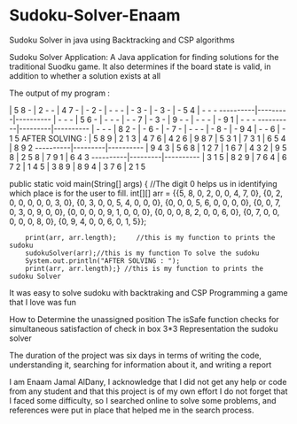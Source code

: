 # Sudoku-Solver-Enaam
Sudoku Solver in java using Backtracking and CSP algorithms

Sudoku Solver Application:
A Java application for finding solutions for the traditional Suodku game. 
It also determines if the board state is valid, in addition to whether a solution exists at all 

The output of my program :

| 5  8  - | 2  -  - | 4  7  - 
| -  2  - | -  -  - | -  3  - 
| -  3  - | -  5  4 | -  -  - 
----------|---------|----------
| -  -  - | 5  6  - | -  -  - 
| -  -  7 | -  3  - | 9  -  - 
| -  -  - | -  9  1 | -  -  - 
----------|---------|----------
| -  -  - | 8  2  - | -  6  - 
| -  7  - | -  -  - | -  8  - 
| -  9  4 | -  -  6 | -  1  5 
AFTER SOLVING : 
| 5  8  9 | 2  1  3 | 4  7  6 
| 4  2  6 | 9  8  7 | 5  3  1 
| 7  3  1 | 6  5  4 | 8  9  2 
----------|---------|----------
| 9  4  3 | 5  6  8 | 1  2  7 
| 1  6  7 | 4  3  2 | 9  5  8 
| 2  5  8 | 7  9  1 | 6  4  3 
----------|---------|----------
| 3  1  5 | 8  2  9 | 7  6  4 
| 6  7  2 | 1  4  5 | 3  8  9 
| 8  9  4 | 3  7  6 | 2  1  5 



 public static void main(String[] args) {
        //The digit 0 helps us in identifying which place is for the user to fill.
        int[][] arr = {{5, 8, 0, 2, 0, 0, 4, 7, 0},
        {0, 2, 0, 0, 0, 0, 0, 3, 0},
        {0, 3, 0, 0, 5, 4, 0, 0, 0},
        {0, 0, 0, 5, 6, 0, 0, 0, 0},
        {0, 0, 7, 0, 3, 0, 9, 0, 0},
        {0, 0, 0, 0, 9, 1, 0, 0, 0},
        {0, 0, 0, 8, 2, 0, 0, 6, 0},
        {0, 7, 0, 0, 0, 0, 0, 8, 0},
        {0, 9, 4, 0, 0, 6, 0, 1, 5}};

        print(arr, arr.length);     //this is my function to prints the sudoku
        sudokuSolver(arr);//this is my function To solve the sudoku
        System.out.println("AFTER SOLVING : ");
        print(arr, arr.length);} //this is my function to prints the sudoku Solver




It was easy to solve sudoku with backtraking and CSP 
Programming a game that I love was fun

How to Determine the unassigned position
The isSafe function checks for simultaneous satisfaction of check in box 3*3
Representation the sudoku solver


The duration of the project was six days in terms of writing the code, 
understanding it, searching for information about it, and writing a report


I am Enaam Jamal AlDany, I acknowledge that I did not get any help or code 
from any student and that this project is of my own effort
I do not forget that I faced some difficulty, so I searched online to solve some problems, 
and references were put in place that helped me in the search process.
